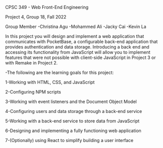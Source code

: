CPSC 349 - Web Front-End Engineering

Project 4, Group 18, Fall 2022

Group Member
 -Christina Agu
 -Mohammed Ali
 -Jacky Cai
 -Kevin La

In this project you will design and implement a web application that communicates with PocketBase, a configurable back-end application that provides authentication and data storage. Introducing a back end and accessing its functionality from JavaScript will allow you to implement features that were not possible with client-side JavaScript in Project 3 or with Remake in Project 2.

-The following are the learning goals for this project:


1-Working with HTML, CSS, and JavaScript

2-Configuring NPM scripts

3-Working with event listeners and the Document Object Model

4-Configuring users and data storage through a back-end service

5-Working with a back-end service to store data from JavaScript

6-Designing and implementing a fully functioning web application

7-(Optionally) using React to simplify building a user interface
